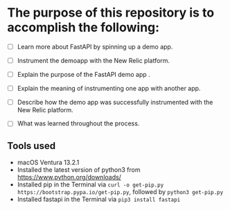 # The purpose of this repository is to accomplish the following:

- [ ] Learn more about FastAPI by spinning up a demo app.
- [ ] Instrument the demoapp with the New Relic platform.
- [ ] Explain the purpose of the FastAPI demo app .
- [ ] Explain the meaning of instrumenting one app with another app.
- [ ] Describe how the demo app was successfully instrumented with the New Relic platform.
- [ ] What was learned throughout the process.



## Tools used
- macOS Ventura 13.2.1 
- Installed the latest version of python3 from https://www.python.org/downloads/ 
- Installed pip in the Terminal via `curl -o get-pip.py https://bootstrap.pypa.io/get-pip.py`, followed by `python3 get-pip.py`
- Installed fastapi in the Terminal via `pip3 install fastapi`

